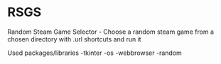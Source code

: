 # RSGS
Random Steam Game Selector - Choose a random steam game from a chosen directory with .url shortcuts and run it

Used packages/libraries
-tkinter
-os
-webbrowser
-random
